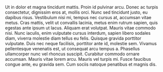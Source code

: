 Ut in dolor et magna tincidunt mattis. Proin id pulvinar arcu. Donec ac turpis consectetur, dignissim eros at, mollis orci. Nunc sed tincidunt justo, eu dapibus risus. Vestibulum nisi mi, tempus nec cursus at, accumsan vitae metus. Cras mattis, velit ut convallis lacinia, metus enim rutrum sapien, quis egestas ante ipsum ut lacus. Aliquam erat volutpat. Mauris vitae commodo nisi. Nunc iaculis, enim vulputate cursus interdum, sapien libero sodales diam, viverra molestie diam tellus eu felis. Quisque gravida porttitor vulputate. Duis nec neque facilisis, porttitor ante id, molestie sem. Vivamus pellentesque venenatis est, ut consequat arcu tempus a. Phasellus ullamcorper nunc vel rhoncus suscipit. Curabitur commodo ornare accumsan. Mauris vitae lorem arcu. Mauris vel turpis mi. Fusce faucibus congue ante, eu gravida sem. Cum sociis natoque penatibus et magnis dis.
